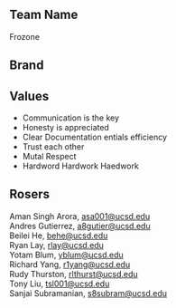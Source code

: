 ## Team Name
Frozone

## Brand

## Values
* Communication is the key
* Honesty is appreciated
* Clear Documentation entials efficiency
* Trust each other
* Mutal Respect
* Hardword Hardwork Haedwork

## Rosers
Aman Singh Arora,   asa001@ucsd.edu\
Andres Gutierrez,   a8gutier@ucsd.edu\
Beilei He,          behe@ucsd.edu\
Ryan Lay,           rlay@ucsd.edu\
Yotam Blum,         yblum@ucsd.edu\
Richard Yang,       r1yang@ucsd.edu\
Rudy Thurston,      rlthurst@ucsd.edu\
Tony Liu,           tsl001@ucsd.edu\
Sanjai Subramanian, s8subram@ucsd.edu